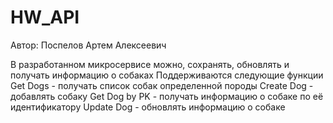 # HW_API
Автор: Поспелов Артем Алексеевич

В разработанном микросервисе можно, сохранять, обновлять и получать информацию о собаках
Поддерживаются следующие функции
Get Dogs - получать список собак определенной породы
Create Dog - добавлять собаку
Get Dog by PK - получать информацию о собаке по её идентификатору
Update Dog - обновлять информацию о собаке

